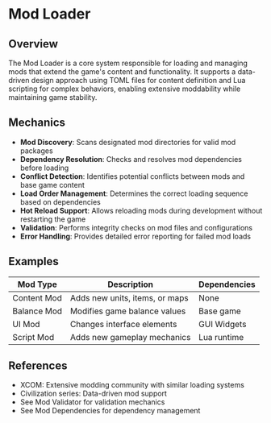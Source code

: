# Mod Loader

## Overview
The Mod Loader is a core system responsible for loading and managing mods that extend the game's content and functionality. It supports a data-driven design approach using TOML files for content definition and Lua scripting for complex behaviors, enabling extensive moddability while maintaining game stability.

## Mechanics
- **Mod Discovery**: Scans designated mod directories for valid mod packages
- **Dependency Resolution**: Checks and resolves mod dependencies before loading
- **Conflict Detection**: Identifies potential conflicts between mods and base game content
- **Load Order Management**: Determines the correct loading sequence based on dependencies
- **Hot Reload Support**: Allows reloading mods during development without restarting the game
- **Validation**: Performs integrity checks on mod files and configurations
- **Error Handling**: Provides detailed error reporting for failed mod loads

## Examples
| Mod Type | Description | Dependencies |
|----------|-------------|--------------|
| Content Mod | Adds new units, items, or maps | None |
| Balance Mod | Modifies game balance values | Base game |
| UI Mod | Changes interface elements | GUI Widgets |
| Script Mod | Adds new gameplay mechanics | Lua runtime |

## References
- XCOM: Extensive modding community with similar loading systems
- Civilization series: Data-driven mod support
- See Mod Validator for validation mechanics
- See Mod Dependencies for dependency management